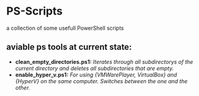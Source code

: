 # PS-Scripts
a collection of some usefull PowerShell scripts

## aviable ps tools at current state:
* **clean_empty_directories.ps1:** _Iterates through all subdirectorys of the current directory and deletes all subdirectories that are empty._
* **enable_hyper_v.ps1:** _For using {VMWarePlayer, VirtualBox} and {HyperV} on the same computer. Switches between the one and the other._
